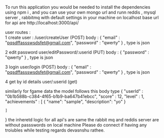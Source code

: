 To run this application you would be needed to install the dependencies using npm i ,
and you can use your own mongo url and runn reddis , mysql server , rabbitmq with default settings in your machine on localhost
base url for api are http://localhost:3000/api/


user routes :  
1  create user : /user/createUser    (POST)
    body : {
    "email" : "pqsdffassswsdsfet@gmail.com",
    "password" : "qwerty"
}  , type is json

2 edit password  user/editPassword/:userid    (PUT)
   body : {
    "password" : "qwerty"
}  , type is json

3 login  user/login    (POST)
    body : {
    "email" : "pqsdffassswsdsfet@gmail.com",
    "password" : "qwerty"
}  , type is json

4 get by id details  user/:userid    (get)

similarly for fgame data the model follows this body type
{
    "userId" : "0b1b588b-c384-4f65-b1b9-ba647b41ebcc",
    "score" : 12,
    "level" : 1,
    "achievements" : [
         {
            "name": "sample",
            "description": "yo"
         }
    
    ]
}
the inheretd logic for all api's are same the rabbit mq and reddis server are without passswords on local machine 
Please do connect if having any troiubles while testing
regards devasnshu rathee.
